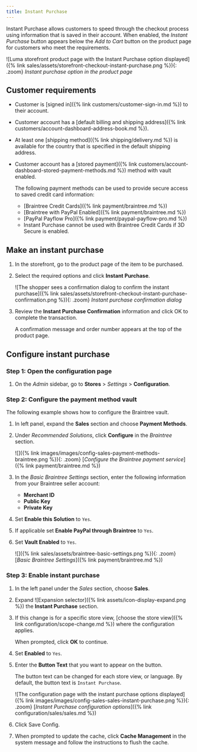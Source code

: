 ```yaml
---
title: Instant Purchase
---
```


Instant Purchase allows customers to speed through the checkout process using information that is saved in their account. When enabled, the _Instant Purchase_ button appears below the _Add to Cart_ button on the product page for customers who meet the requirements.

![Luma storefront product page with the Instant Purchase option displayed]({% link sales/assets/storefront-checkout-instant-purchase.png %}){: .zoom}
_Instant purchase option in the product page_

## Customer requirements

- Customer is [signed in]({% link customers/customer-sign-in.md %}) to their account.

- Customer account has a [default billing and shipping address]({% link customers/account-dashboard-address-book.md %}).

- At least one [shipping method]({% link shipping/delivery.md %}) is available for the country that is specified in the default shipping address.

- Customer account has a [stored payment]({% link customers/account-dashboard-stored-payment-methods.md %}) method with vault enabled.

   The following payment methods can be used to provide secure access to saved credit card information:

   - [Braintree Credit Cards]({% link payment/braintree.md %})
   - [Braintree with PayPal Enabled]({% link payment/braintree.md %})
   - [PayPal Payflow Pro]({% link payment/paypal-payflow-pro.md %})
   - Instant Purchase cannot be used with Braintree Credit Cards if 3D Secure is enabled.

## Make an instant purchase

1. In the storefront, go to the product page of the item to be purchased.

1. Select the required options and click **Instant Purchase**.

   ![The shopper sees a confirmation dialog to confirm the instant purchase]({% link sales/assets/storefront-checkout-instant-purchase-confirmation.png %}){: .zoom}
   _Instant purchase confirmation dialog_

1. Review the **Instant Purchase Confirmation** information and click <span class="btn">OK</span> to complete the transaction.

   A confirmation message and order number appears at the top of the product page.

## Configure instant purchase

### Step 1: Open the configuration page

1. On the _Admin_ sidebar, go to **Stores** >  _Settings_ > **Configuration**.

### Step 2: Configure the payment method vault

The following example shows how to configure the Braintree vault.

1. In left panel, expand the **Sales** section and choose **Payment Methods**.

1. Under _Recommended Solutions_, click **Configure** in the _Braintree_ section.

   ![]({% link images/images/config-sales-payment-methods-braintree.png %}){: .zoom}
   [_Configure the Braintree payment service_]({% link payment/braintree.md %})

1. In the _Basic Braintree Settings_ section, enter the following information from your Braintree seller account:

   - **Merchant ID**
   - **Public Key**
   - **Private Key**

1. Set **Enable this Solution** to `Yes`.

1. If applicable set **Enable PayPal through Braintree** to `Yes`.

1. Set **Vault Enabled** to `Yes`.

   ![]({% link sales/assets/braintree-basic-settings.png %}){: .zoom}
   [_Basic Braintree Settings_]({% link payment/braintree.md %})

### Step 3: Enable instant purchase

1. In the left panel under the _Sales_ section, choose **Sales**.

1. Expand ![Expansion selector]({% link assets/icon-display-expand.png %}) the **Instant Purchase** section.

1. If this change is for a specific store view, [choose the store view]({% link configuration/scope-change.md %}) where the configuration applies.

   When prompted, click **OK** to continue.

1. Set **Enabled** to `Yes`.

1. Enter the **Button Text** that you want to appear on the button.

   The button text can be changed for each store view, or language. By default, the button text is `Instant Purchase`.

   ![The configuration page with the instant purchase options displayed]({% link images/images/config-sales-sales-instant-purchase.png %}){: .zoom}
   [_Instant Purchase configuration options_]({% link configuration/sales/sales.md %})

1. Click <span class="btn">Save Config</span>.

1. When prompted to update the cache, click **Cache Management** in the system message and follow the instructions to flush the cache.
